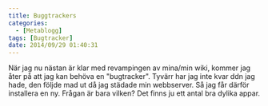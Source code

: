 ```yaml
---
title: Buggtrackers
categories:
  - [Metablogg]
tags: [Bugtracker]
date: 2014/09/29 01:40:31
---
```

När jag nu nästan är klar med revampingen av mina/min wiki, kommer jag åter på att jag kan behöva en "bugtracker". Tyvärr har jag inte kvar ddn jag hade, den följde mad ut då jag städade min webbserver. Så jag får därför installera en ny. Frågan är bara vilken? Det finns ju ett antal bra dylika appar.
